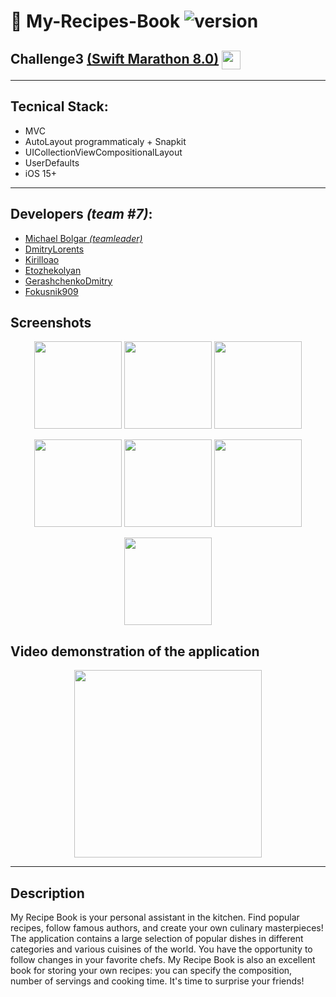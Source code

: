 # 🍳 My-Recipes-Book ![version](https://img.shields.io/badge/v1.0-release-green?link=release)

## Challenge3 [(Swift Marathon 8.0)](https://t.me/swiftmarathon) <a href="url"><img src="https://github.com/DmitryLorents/Bomba-Challenge1/blob/dmitry/readmeFix/Bomba-Challenge1/SupportingFiles/Assets.xcassets/ReadmeFiles/swiftMarathon.imageset/swift%20Marathon.jpeg" height="auto" width="30" align="center"></a>

---

## Tecnical Stack:

* MVC
* AutoLayout programmaticaly + Snapkit
* UICollectionViewCompositionalLayout
* UserDefaults
* iOS 15+

---

## Developers *(team #7)*:

* [Michael Bolgar *(teamleader)*](https://github.com/michaelbolgar)
* [DmitryLorents](https://github.com/DmitryLorents)
* [Kirilloao](https://github.com/Kirilloao)
* [Etozhekolyan](https://github.com/etozhekolyan)
* [GerashchenkoDmitry](https://github.com/GerashchenkoDmitry)
* [Fokusnik909](https://github.com/Fokusnik909)


## Screenshots
<p align="center">
<img src="https://github.com/DmitryLorents/My-Recipes-Book/blob/DimaL/ReadmeFix/My-Recipes-Book/My-Recipes-Book/SupportingFiles/Assets.xcassets/ReadmeImages/HomeScreen.imageset/HomeScreen.png" width="140"/> <img src="https://github.com/DmitryLorents/My-Recipes-Book/blob/DimaL/ReadmeFix/My-Recipes-Book/My-Recipes-Book/SupportingFiles/Assets.xcassets/ReadmeImages/SeeAllScreen.imageset/SeeAllScreen.png" width="140"/>  <img src="https://github.com/DmitryLorents/My-Recipes-Book/blob/DimaL/ReadmeFix/My-Recipes-Book/My-Recipes-Book/SupportingFiles/Assets.xcassets/ReadmeImages/RecipeDetails.imageset/RecipeDetails.png" width="140"/> 
</p>

<p align="center">
  <img src="https://github.com/DmitryLorents/My-Recipes-Book/blob/DimaL/ReadmeFix/My-Recipes-Book/My-Recipes-Book/SupportingFiles/Assets.xcassets/ReadmeImages/Favorites.imageset/Favorites.png" width="140"/>  <img src="https://github.com/DmitryLorents/My-Recipes-Book/blob/DimaL/ReadmeFix/My-Recipes-Book/My-Recipes-Book/SupportingFiles/Assets.xcassets/ReadmeImages/CreateRecipe.imageset/CreateRecipe.png" width="140"/>  <img src="https://github.com/DmitryLorents/My-Recipes-Book/blob/DimaL/ReadmeFix/My-Recipes-Book/My-Recipes-Book/SupportingFiles/Assets.xcassets/ReadmeImages/NotificationScreen.imageset/NotificationScreen.png" width="140"/>
</p>

<p align="center">
  <img src="https://github.com/DmitryLorents/My-Recipes-Book/blob/DimaL/ReadmeFix/My-Recipes-Book/My-Recipes-Book/SupportingFiles/Assets.xcassets/ReadmeImages/ProfileScreen.imageset/ProfileScreen.png" width="140"/>

## Video demonstration of the application

<p align="center">
  <img src="https://github.com/DmitryLorents/My-Recipes-Book/blob/DimaL/ReadmeFix/My-Recipes-Book/My-Recipes-Book/SupportingFiles/Assets.xcassets/ReadmeImages/Animation.dataset/Animation.gif" width="300"/>
</p>


---

## Description

My Recipe Book is your personal assistant in the kitchen. Find popular recipes, follow famous authors, and create your own culinary masterpieces!
The application contains a large selection of popular dishes in different categories and various cuisines of the world. You have the opportunity to follow changes in your favorite chefs. My Recipe Book is also an excellent book for storing your own recipes: you can specify the composition, number of servings and cooking time. It's time to surprise your friends!
